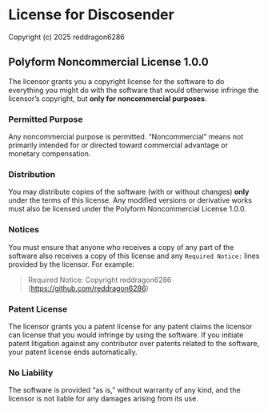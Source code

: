 # License for Discosender

Copyright (c) 2025 reddragon6286

## Polyform Noncommercial License 1.0.0

The licensor grants you a copyright license for the software to do everything you
might do with the software that would otherwise infringe the licensor’s copyright,
but **only for noncommercial purposes**.

### Permitted Purpose

Any noncommercial purpose is permitted. “Noncommercial” means not primarily intended
for or directed toward commercial advantage or monetary compensation.

### Distribution

You may distribute copies of the software (with or without changes) **only** under
the terms of this license. Any modified versions or derivative works must also be
licensed under the Polyform Noncommercial License 1.0.0.

### Notices

You must ensure that anyone who receives a copy of any part of the software also
receives a copy of this license and any `Required Notice:` lines provided by the
licensor. For example:

> Required Notice: Copyright reddragon6286 (https://github.com/reddragon6286)

### Patent License

The licensor grants you a patent license for any patent claims the licensor can
license that you would infringe by using the software. If you initiate patent
litigation against any contributor over patents related to the software,
your patent license ends automatically.

### No Liability

The software is provided “as is,” without warranty of any kind, and the licensor
is not liable for any damages arising from its use.
